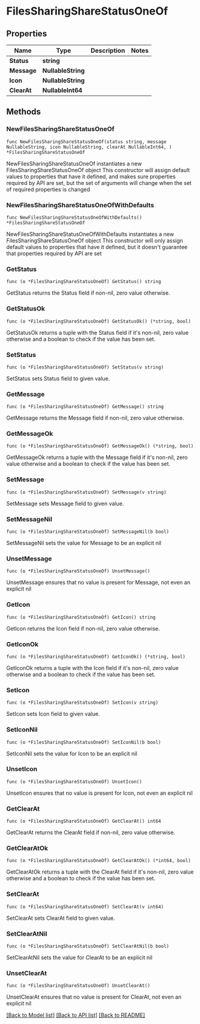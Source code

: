 # FilesSharingShareStatusOneOf

## Properties

Name | Type | Description | Notes
------------ | ------------- | ------------- | -------------
**Status** | **string** |  | 
**Message** | **NullableString** |  | 
**Icon** | **NullableString** |  | 
**ClearAt** | **NullableInt64** |  | 

## Methods

### NewFilesSharingShareStatusOneOf

`func NewFilesSharingShareStatusOneOf(status string, message NullableString, icon NullableString, clearAt NullableInt64, ) *FilesSharingShareStatusOneOf`

NewFilesSharingShareStatusOneOf instantiates a new FilesSharingShareStatusOneOf object
This constructor will assign default values to properties that have it defined,
and makes sure properties required by API are set, but the set of arguments
will change when the set of required properties is changed

### NewFilesSharingShareStatusOneOfWithDefaults

`func NewFilesSharingShareStatusOneOfWithDefaults() *FilesSharingShareStatusOneOf`

NewFilesSharingShareStatusOneOfWithDefaults instantiates a new FilesSharingShareStatusOneOf object
This constructor will only assign default values to properties that have it defined,
but it doesn't guarantee that properties required by API are set

### GetStatus

`func (o *FilesSharingShareStatusOneOf) GetStatus() string`

GetStatus returns the Status field if non-nil, zero value otherwise.

### GetStatusOk

`func (o *FilesSharingShareStatusOneOf) GetStatusOk() (*string, bool)`

GetStatusOk returns a tuple with the Status field if it's non-nil, zero value otherwise
and a boolean to check if the value has been set.

### SetStatus

`func (o *FilesSharingShareStatusOneOf) SetStatus(v string)`

SetStatus sets Status field to given value.


### GetMessage

`func (o *FilesSharingShareStatusOneOf) GetMessage() string`

GetMessage returns the Message field if non-nil, zero value otherwise.

### GetMessageOk

`func (o *FilesSharingShareStatusOneOf) GetMessageOk() (*string, bool)`

GetMessageOk returns a tuple with the Message field if it's non-nil, zero value otherwise
and a boolean to check if the value has been set.

### SetMessage

`func (o *FilesSharingShareStatusOneOf) SetMessage(v string)`

SetMessage sets Message field to given value.


### SetMessageNil

`func (o *FilesSharingShareStatusOneOf) SetMessageNil(b bool)`

 SetMessageNil sets the value for Message to be an explicit nil

### UnsetMessage
`func (o *FilesSharingShareStatusOneOf) UnsetMessage()`

UnsetMessage ensures that no value is present for Message, not even an explicit nil
### GetIcon

`func (o *FilesSharingShareStatusOneOf) GetIcon() string`

GetIcon returns the Icon field if non-nil, zero value otherwise.

### GetIconOk

`func (o *FilesSharingShareStatusOneOf) GetIconOk() (*string, bool)`

GetIconOk returns a tuple with the Icon field if it's non-nil, zero value otherwise
and a boolean to check if the value has been set.

### SetIcon

`func (o *FilesSharingShareStatusOneOf) SetIcon(v string)`

SetIcon sets Icon field to given value.


### SetIconNil

`func (o *FilesSharingShareStatusOneOf) SetIconNil(b bool)`

 SetIconNil sets the value for Icon to be an explicit nil

### UnsetIcon
`func (o *FilesSharingShareStatusOneOf) UnsetIcon()`

UnsetIcon ensures that no value is present for Icon, not even an explicit nil
### GetClearAt

`func (o *FilesSharingShareStatusOneOf) GetClearAt() int64`

GetClearAt returns the ClearAt field if non-nil, zero value otherwise.

### GetClearAtOk

`func (o *FilesSharingShareStatusOneOf) GetClearAtOk() (*int64, bool)`

GetClearAtOk returns a tuple with the ClearAt field if it's non-nil, zero value otherwise
and a boolean to check if the value has been set.

### SetClearAt

`func (o *FilesSharingShareStatusOneOf) SetClearAt(v int64)`

SetClearAt sets ClearAt field to given value.


### SetClearAtNil

`func (o *FilesSharingShareStatusOneOf) SetClearAtNil(b bool)`

 SetClearAtNil sets the value for ClearAt to be an explicit nil

### UnsetClearAt
`func (o *FilesSharingShareStatusOneOf) UnsetClearAt()`

UnsetClearAt ensures that no value is present for ClearAt, not even an explicit nil

[[Back to Model list]](../README.md#documentation-for-models) [[Back to API list]](../README.md#documentation-for-api-endpoints) [[Back to README]](../README.md)



